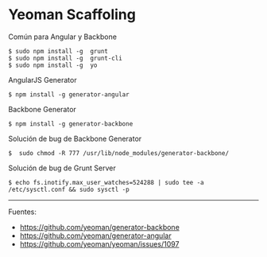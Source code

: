 # Yeoman Scaffoling

Común para Angular y Backbone


    $ sudo npm install -g  grunt
    $ sudo npm install -g  grunt-cli
    $ sudo npm install -g  yo
    
AngularJS Generator

    $ npm install -g generator-angular

Backbone Generator

    $ npm install -g generator-backbone

Solución de bug de Backbone Generator

    $  sudo chmod -R 777 /usr/lib/node_modules/generator-backbone/

Solución de bug de Grunt Server

    $ echo fs.inotify.max_user_watches=524288 | sudo tee -a /etc/sysctl.conf && sudo sysctl -p
     
---
Fuentes:
+ https://github.com/yeoman/generator-backbone
+ https://github.com/yeoman/generator-angular
+ https://github.com/yeoman/yeoman/issues/1097